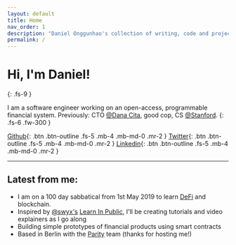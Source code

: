 ```yaml
---
layout: default
title: Home
nav_order: 1
description: "Daniel Onggunhao's collection of writing, code and projects"
permalink: /
---
```


# Hi, I'm Daniel!
{: .fs-9 }

I am a software engineer working on an open-access, programmable financial system. Previously: CTO [@Dana Cita](http://danacita.co.id), good cop, CS [@Stanford](http://stanford.edu/).
{: .fs-6 .fw-300 }

[Github](http://github.com/onggunhao){: .btn .btn-outline .fs-5 .mb-4 .mb-md-0 .mr-2 }
[Twitter](https://twitter.com/onggunhao){: .btn .btn-outline .fs-5 .mb-4 .mb-md-0 .mr-2 }
[Linkedin](https://www.linkedin.com/in/danielong/){: .btn .btn-outline .fs-5 .mb-4 .mb-md-0 .mr-2 }

---

## Latest from me:

- I am on a 100 day sabbatical from 1st May 2019 to learn [DeFi](https://tokeneconomy.co/defi-vs-fintech-d152bae2585c) and blockchain.
- Inspired by [@swyx's](https://www.swyx.io/) [Learn In Public](https://www.swyx.io/writing/learn-in-public/), I'll be  creating tutorials and video explainers as I go along
- Building simple prototypes of financial products using smart contracts
- Based in Berlin with the [Parity](https://www.parity.io/) team (thanks for hosting me!)


